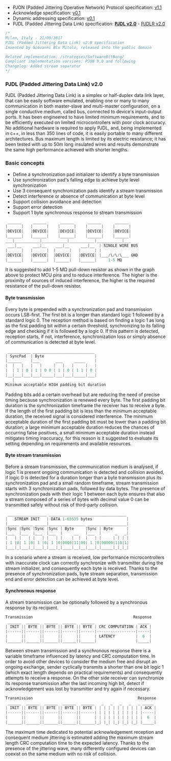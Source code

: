 - PJON (Padded Jittering Operative Network) Protocol specification:
[v1.1](/specification/PJON-protocol-specification-v1.1.md)
- Acknowledge specification: [v0.1](/specification/PJON-protocol-acknowledge-specification-v0.1.md)
- Dynamic addressing specification: [v0.1](/specification/PJON-dynamic-addressing-specification-v0.1.md)
- PJDL (Padded Jittering Data Link) specification:
**[PJDL v2.0](/strategies/SoftwareBitBang/specification/PJDL-specification-v2.0.md)** - [PJDLR v2.0](/strategies/OverSampling/specification/PJDLR-specification-v2.0.md)

```cpp
/*
Milan, Italy - 21/09/2017
PJDL (Padded Jittering Data Link) v2.0 specification
Invented by Giovanni Blu Mitolo, released into the public domain

Related implementation: /strategies/SoftwareBitBang/
Compliant implementation versions: PJON 9.0 and following
Changelog: Added stream separator
*/
```
### PJDL (Padded Jittering Data Link) v2.0
PJDL (Padded Jittering Data Link) is a simplex or half-duplex data link layer, that can be easily software emulated, enabling one or many to many communication in both master-slave and multi-master configuration, on a single conductive medium, called bus, connected to device's input-output ports. It has been engineered to have limited minimum requirements, and to be efficiently executed on limited microcontrollers with poor clock accuracy. No additional hardware is required to apply PJDL, and, being implemented in c++, in less than 350 lines of code, it is easily portable to many different architectures. Bus maximum length is limited by its electric resistance; it has been tested with up to 50m long insulated wires and results demonstrate the same high performance achieved with shorter lengths.

### Basic concepts
* Define a synchronization pad initializer to identify a byte transmission
* Use synchronization pad's falling edge to achieve byte level synchronization
* Use 3 consequent synchronization pads identify a stream transmission
* Detect interference or absence of communication at byte level
* Support collision avoidance and detection
* Support error detection
* Support 1 byte synchronous response to stream transmission

```cpp  
 ______     ______      ______      ______      ______
|      |   |      |    |      |    |      |    |      |
|DEVICE|   |DEVICE|    |DEVICE|    |DEVICE|    |DEVICE|
|______|   |______|    |______|    |______|    |______|
___|___________|___________|___________|___________|___
 ___|__     ___|__    ___|__     ___|__  | SINGLE WIRE BUS
|      |   |      |  |      |   |      | |
|DEVICE|   |DEVICE|  |DEVICE|   |DEVICE| |___/\/\/\___ GND
|______|   |______|  |______|   |______|     1-5 MΩ
```
It is suggested to add 1-5 MΩ pull-down resistor as shown in the graph above to protect MCU pins and to reduce interference. The higher is the proximity of sources of induced interference, the higher is the required resistance of the pull-down resistor.     

#### Byte transmission
Every byte is prepended with a synchronization pad and transmission occurs LSB-first. The first bit is a longer than standard logic 1 followed by a standard logic 0. The reception method is based on finding a logic 1 as long as the first padding bit within a certain threshold, synchronizing to its falling edge and checking if it is followed by a logic 0. If this pattern is detected, reception starts, if not, interference, synchronization loss or simply absence of communication is detected at byte level.    
```cpp  
 __________ ___________________________
| SyncPad  | Byte                      |
|______    |___       ___     _____    |
|  |   |   |   |     |   |   |     |   |
|  | 1 | 0 | 1 | 0 0 | 1 | 0 | 1 1 | 0 |
|__|___|___|___|_____|___|___|_____|___|
   |
Minimum acceptable HIGH padding bit duration
```
Padding bits add a certain overhead but are reducing the need of precise timing because synchronization is renewed every byte. The first padding bit duration is the synchronization timeframe the receiver has to receive a byte. If the length of the first padding bit is less than the minimum acceptable duration, the received signal is considered interference. The minimum acceptable duration of the first padding bit must be lower than a padding bit duration; a large minimum acceptable duration reduces the chances of occurring false positives, a small minimum acceptable duration instead mitigates timing inaccuracy, for this reason is it suggested to evaluate its setting depending on requirements and available resources.

#### Byte stream transmission
Before a stream transmission, the communication medium is analysed, if logic 1 is present ongoing communication is detected and collision avoided, if logic 0 is detected for a duration longer than a byte transmission plus its synchronization pad and a small random timeframe, stream transmission starts with 3 synchronization pads, followed by data bytes. The presence of synchronization pads with their logic 1 between each byte ensures that also a stream composed of a series of bytes with decimal value 0 can be transmitted safely without risk of third-party collision.
```cpp  
 _________________ __________________________________
|   STREAM INIT   | DATA 1-65535 bytes               |
|_____ _____ _____|________________ _________________|
|Sync |Sync |Sync |Sync | Byte     |Sync | Byte      |
|___  |___  |___  |___  |     __   |___  |      _   _|
|   | |   | |   | |   | |    |  |  |   | |     | | | |
| 1 |0| 1 |0| 1 |0| 1 |0|0000|11|00| 1 |0|00000|1|0|1|
|___|_|___|_|___|_|___|_|____|__|__|___|_|_____|_|_|_|
```
In a scenario where a stream is received, low performance microcontrollers with inaccurate clock can correctly synchronize with transmitter during the stream initializer, and consequently each byte is received. Thanks to the presence of synchronization pads, byte stream separation, transmission end and error detection can be achieved at byte level.

#### Synchronous response
A stream transmission can be optionally followed by a synchronous response by its recipient.
```cpp  
Transmission                                            Response
 ______  ______  ______  ______  ______                   _____
| INIT || BYTE || BYTE || BYTE || BYTE | CRC COMPUTATION | ACK |
|------||------||------||------||------|-----------------|-----|
|      ||      ||      ||      ||      | LATENCY         |  6  |
|______||______||______||______||______|                 |_____|
```

Between stream transmission and a synchronous response there is a variable timeframe influenced by latency and CRC computation time. In order to avoid other devices to consider the medium free and disrupt an ongoing exchange, sender cyclically transmits a shorter than one bit logic 1 (which exact length depends on practical requirements) and consequently attempts to receive a response. On the other side receiver can synchronize its response transmission after the last incoming high bit, detect if acknowledgement was lost by transmitter and try again if necessary.
```cpp  
Transmission                                              Response
 ______  ______  ______  ______  ______   _   _   _   _   _ _____
| INIT || BYTE || BYTE || BYTE || BYTE | | | | | | | | | | | ACK |
|------||------||------||------||------| | | | | | | | | | |-----|
|      ||      ||      ||      ||      | | | | | | | | | | |  6  |
|______||______||______||______||______|_| |_| |_| |_| |_| |_____|

```

The maximum time dedicated to potential acknowledgement reception and consequent medium jittering is estimated adding the maximum stream length CRC computation time to the expected latency. Thanks to the presence of the jittering wave, many differently configured devices can coexist on the same medium with no risk of collision.
